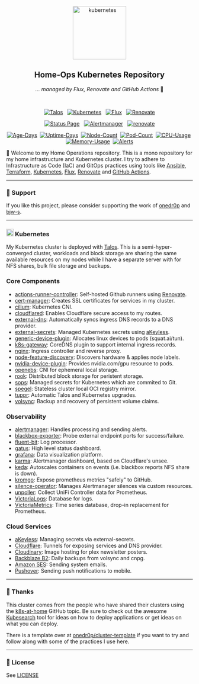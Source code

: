 <div align="center">

<img src="https://avatars.githubusercontent.com/u/61287648?s=200&v=4" align="center" width="144px" height="144px" alt="kubernetes"/>

## Home-Ops Kubernetes Repository

_... managed by Flux, Renovate and GitHub Actions_ :robot:

</div>

<br/>

<div align="center">

[![Talos](https://img.shields.io/endpoint?url=https%3A%2F%2Fkromgo.t0m.co%2Ftalos_version&style=for-the-badge&logo=talos&logoColor=white&color=blue)](https://talos.dev  "Talos OS")&nbsp;&nbsp;
[![Kubernetes](https://img.shields.io/endpoint?url=https%3A%2F%2Fkromgo.t0m.co%2Fkubernetes_version&style=for-the-badge&logo=kubernetes&logoColor=white&color=blue&label=k8s)](https://kubernetes.io)&nbsp;&nbsp;
[![Flux](https://img.shields.io/endpoint?url=https%3A%2F%2Fkromgo.t0m.co%2Fflux_version&style=for-the-badge&logo=flux&logoColor=white&color=blue&label=Flux)](https://fluxcd.io)&nbsp;&nbsp;
[![Renovate](https://img.shields.io/github/actions/workflow/status/tscibilia/home-ops/renovate.yaml?branch=main&label=&logo=renovatebot&style=for-the-badge&color=blue)](https://github.com/tscibilia/home-ops/actions/workflows/renovate.yaml)

</div>


<div align="center">

[![Status Page](https://img.shields.io/endpoint?url=https%3A%2F%2Fhealthchecks.io%2Fbadge%2F47d5c08e-21a9-41f1-b7fd-48092e%2FpXy582uA-2.shields&style=for-the-badge&logo=statuspage&logoColor=white&label=Status%20Page)](https://status.t0m.co)&nbsp;&nbsp;
[![Alertmanager](https://img.shields.io/endpoint?url=https%3A%2F%2Fhealthchecks.io%2Fb%2F2%2Fd1cd3b92-cf69-4144-b5f2-9d044e983cff.shields&style=for-the-badge&logo=prometheus&logoColor=white&label=Alertmanager)](https://status.t0m.co)&nbsp;&nbsp;
[![renovate](https://img.shields.io/badge/renovate-enabled-brightgreen?style=for-the-badge&logo=renovatebot&logoColor=white)](https://github.com/renovatebot/renovate)

</div>

<div align="center">

[![Age-Days](https://img.shields.io/endpoint?url=https%3A%2F%2Fkromgo.t0m.co%2Fquery%3Fformat%3Dendpoint%26metric%3Dcluster_age_days&style=flat-square&label=Age)](https://github.com/kashalls/kromgo/)&nbsp;
[![Uptime-Days](https://img.shields.io/endpoint?url=https%3A%2F%2Fkromgo.t0m.co%2Fquery%3Fformat%3Dendpoint%26metric%3Dcluster_uptime_days&style=flat-square&label=Uptime)](https://github.com/kashalls/kromgo/)&nbsp;
[![Node-Count](https://img.shields.io/endpoint?url=https%3A%2F%2Fkromgo.t0m.co%2Fquery%3Fformat%3Dendpoint%26metric%3Dcluster_node_count&style=flat-square&label=Nodes)](https://github.com/kashalls/kromgo/)&nbsp;
[![Pod-Count](https://img.shields.io/endpoint?url=https%3A%2F%2Fkromgo.t0m.co%2Fquery%3Fformat%3Dendpoint%26metric%3Dcluster_pod_count&style=flat-square&label=Pods)](https://github.com/kashalls/kromgo/)&nbsp;
[![CPU-Usage](https://img.shields.io/endpoint?url=https%3A%2F%2Fkromgo.t0m.co%2Fquery%3Fformat%3Dendpoint%26metric%3Dcluster_cpu_usage&style=flat-square&label=CPU)](https://github.com/kashalls/kromgo/)&nbsp;
[![Memory-Usage](https://img.shields.io/endpoint?url=https%3A%2F%2Fkromgo.t0m.co%2Fquery%3Fformat%3Dendpoint%26metric%3Dcluster_memory_usage&style=flat-square&label=Memory)](https://github.com/kashalls/kromgo/)&nbsp;
[![Alerts](https://img.shields.io/endpoint?url=https%3A%2F%2Fkromgo.t0m.co%2Fcluster_alert_count&style=flat-square&label=Alerts)](https://github.com/kashalls/kromgo)

</div>

👋 Welcome to my Home Operations repository. This is a mono repository for my home infrastructure and Kubernetes cluster. I try to adhere to Infrastructure as Code (IaC) and GitOps practices using tools like [Ansible](https://www.ansible.com/), [Terraform](https://www.terraform.io/), [Kubernetes](https://kubernetes.io/), [Flux](https://github.com/fluxcd/flux2), [Renovate](https://github.com/renovatebot/renovate) and [GitHub Actions](https://github.com/features/actions).

---

### 🔎 Support

If you like this project, please consider supporting the work of [onedr0p](https://github.com/sponsors/onedr0p?frequency=one-time) and [bjw-s](https://github.com/sponsors/bjw-s?frequency=one-time).

---

### <img src="https://cdn.jsdelivr.net/gh/selfhst/icons/svg/kubernetes.svg" alt="☸️" width="20" height="20"> Kubernetes

My Kubernetes cluster is deployed with [Talos](https://www.talos.dev). This is a semi-hyper-converged cluster, workloads and block storage are sharing the same available resources on my nodes while I have a separate server with for NFS shares, bulk file storage and backups.

### Core Components

- [actions-runner-controller](https://github.com/actions/actions-runner-controller): Self-hosted Github runners using [Renovate](https://github.com/renovatebot/renovate).
- [cert-manager](https://github.com/cert-manager/cert-manager): Creates SSL certificates for services in my cluster.
- [cilium](https://github.com/cilium/cilium): Kubernetes CNI.
- [cloudflared](https://github.com/cloudflare/cloudflared): Enables Cloudflare secure access to my routes.
- [external-dns](https://github.com/kubernetes-sigs/external-dns): Automatically syncs ingress DNS records to a DNS provider.
- [external-secrets](https://github.com/external-secrets/external-secrets): Managed Kubernetes secrets using [aKeyless](https://docs.akeyless.io/docs/kubernetes-plugins).
- [generic-device-plugin](https://github.com/squat/generic-device-plugin): Allocates linux devices to pods (squat.ai/tun).
- [k8s-gateway](https://github.com/k8s-gateway/k8s_gateway): CoreDNS plugin to support internal ingress records.
- [nginx](https://github.com/nginx/nginx): Ingress controller and reverse proxy.
- [node-feature-discovery](https://github.com/kubernetes-sigs/node-feature-discovery): Discovers hardware & applies node labels.
- [nvidia-device-plugin](https://github.com/NVIDIA/k8s-device-plugin): Provides nvidia.com/gpu resource to pods.
- [openebs](https://github.com/openebs/openebs): CNI for ephemeral local storage.
- [rook](https://github.com/rook/rook): Distributed block storage for peristent storage.
- [sops](https://github.com/getsops/sops): Managed secrets for Kubernetes which are commited to Git.
- [spegel](https://github.com/spegel-org/spegel): Stateless cluster local OCI registry mirror.
- [tuppr](https://github.com/home-operations/tuppr): Automatic Talos and Kubernetes upgrades.
- [volsync](https://github.com/backube/volsync): Backup and recovery of persistent volume claims.

### Observability

- [alertmanager](https://github.com/prometheus/alertmanager): Handles processing and sending alerts.
- [blackbox-exporter](https://github.com/prometheus/blackbox_exporter): Probe external endpoint ports for success/failure.
- [fluent-bit](https://github.com/fluent/fluent-bit): Log processor.
- [gatus](https://github.com/TwiN/gatus): High level status dashboard.
- [grafana](https://github.com/grafana/grafana): Data visualization platform.
- [karma](https://github.com/prymitive/karma): Alertmanager dashboard, based on Cloudflare's unsee.
- [keda](https://github.com/kedacore/keda): Autoscales containers on events (i.e. blackbox reports NFS share is down).
- [kromgo](https://github.com/kashalls/kromgo): Expose prometheus metrics "safely" to GitHub.
- [silence-operator](https://github.com/giantswarm/silence-operator): Manages Alertmanager silences via custom resources.
- [unpoller](https://github.com/unpoller/unpoller): Collect UniFi Controller data for Prometheus.
- [VictoriaLogs](https://docs.victoriametrics.com/victorialogs/): Database for logs.
- [VictoriaMetrics](https://github.com/VictoriaMetrics/VictoriaMetrics): Time series database, drop-in replacement for Prometheus.

### Cloud Services

- [aKeyless](https://akeyless.io): Managing secrets via external-secrets.
- [Cloudflare](https://cloudflare.com/): Tunnels for exposing services and DNS provider.
- [Cloudinary](https://cloudinary.com/): Image hosting for plex newsletter posters.
- [Backblaze B2](https://www.backblaze.com/): Daily backups from volsync and cnpg.
- [Amazon SES](https://aws.amazon.com/ses/): Sending system emails.
- [Pushover](https://pushover.net/): Sending push notifications to mobile.

---

### :handshake: Thanks

This cluster comes from the people who have shared their clusters using the [k8s-at-home](https://github.com/topics/k8s-at-home) GitHub topic. Be sure to check out the awesome [Kubesearch](http://kubesearch.dev) tool for ideas on how to deploy applications or get ideas on what you can deploy.

There is a template over at [onedr0p/cluster-template](https://github.com/onedr0p/cluster-template) if you want to try and follow along with some of the practices I use here.

---

### 🔏 License

See [LICENSE](https://github.com/tscibilia/home-ops/blob/main/LICENSE)
